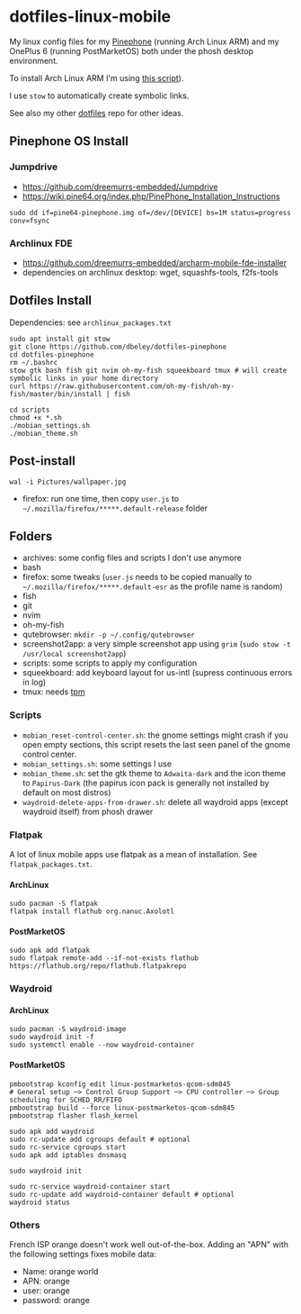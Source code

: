 # dotfiles-linux-mobile

My linux config files for my [Pinephone](https://www.pine64.org/pinephone/) (running Arch Linux ARM) and my OnePlus 6 (running PostMarketOS) both under the phosh desktop environment.

To install Arch Linux ARM I'm using [this script](https://github.com/dreemurrs-embedded/archarm-mobile-fde-installer)).

I use `stow` to automatically create symbolic links.

See also my other [dotfiles](https://github.com/dbeley/dotfiles) repo for other ideas.

## Pinephone OS Install

###  Jumpdrive

- https://github.com/dreemurrs-embedded/Jumpdrive
- https://wiki.pine64.org/index.php/PinePhone_Installation_Instructions

```
sudo dd if=pine64-pinephone.img of=/dev/[DEVICE] bs=1M status=progress conv=fsync
```

### Archlinux FDE

- https://github.com/dreemurrs-embedded/archarm-mobile-fde-installer
- dependencies on archlinux desktop: wget, squashfs-tools, f2fs-tools

## Dotfiles Install

Dependencies: see `archlinux_packages.txt`

```
sudo apt install git stow
git clone https://github.com/dbeley/dotfiles-pinephone
cd dotfiles-pinephone
rm ~/.bashrc
stow gtk bash fish git nvim oh-my-fish squeekboard tmux # will create symbolic links in your home directory
curl https://raw.githubusercontent.com/oh-my-fish/oh-my-fish/master/bin/install | fish
```

```
cd scripts
chmod +x *.sh
./mobian_settings.sh
./mobian_theme.sh
```

## Post-install

```
wal -i Pictures/wallpaper.jpg
```

- firefox: run one time, then copy `user.js` to `~/.mozilla/firefox/*****.default-release` folder

## Folders

- archives: some config files and scripts I don't use anymore
- bash
- firefox: some tweaks (`user.js` needs to be copied manually to `~/.mozilla/firefox/*****.default-esr` as the profile name is random)
- fish
- git
- nvim
- oh-my-fish
- qutebrowser: `mkdir -p ~/.config/qutebrowser`
- screenshot2app: a very simple screenshot app using `grim` (`sudo stow -t /usr/local screenshot2app`)
- scripts: some scripts to apply my configuration
- squeekboard: add keyboard layout for us-intl (supress continuous errors in log)
- tmux: needs [tpm](https://github.com/tmux-plugins/tpm)

### Scripts

- `mobian_reset-control-center.sh`: the gnome settings might crash if you open empty sections, this script resets the last seen panel of the gnome control center.
- `mobian_settings.sh`: some settings I use
- `mobian_theme.sh`: set the gtk theme to `Adwaita-dark` and the icon theme to `Papirus-Dark` (the papirus icon pack is generally not installed by default on most distros)
- `waydroid-delete-apps-from-drawer.sh`: delete all waydroid apps (except waydroid itself) from phosh drawer

### Flatpak

A lot of linux mobile apps use flatpak as a mean of installation. See `flatpak_packages.txt`.

#### ArchLinux

```
sudo pacman -S flatpak
flatpak install flathub org.nanuc.Axolotl
```

#### PostMarketOS

```
sudo apk add flatpak
sudo flatpak remote-add --if-not-exists flathub https://flathub.org/repo/flathub.flatpakrepo
```

### Waydroid

#### ArchLinux

```
sudo pacman -S waydroid-image
sudo waydroid init -f
sudo systemctl enable --now waydroid-container
```

#### PostMarketOS

```
pmbootstrap kconfig edit linux-postmarketos-qcom-sdm845
# General setup ─> Control Group Support ─> CPU controller ─> Group scheduling for SCHED_RR/FIFO
pmbootstrap build --force linux-postmarketos-qcom-sdm845
pmbootstrap flasher flash_kernel

sudo apk add waydroid
sudo rc-update add cgroups default # optional
sudo rc-service cgroups start
sudo apk add iptables dnsmasq

sudo waydroid init

sudo rc-service waydroid-container start
sudo rc-update add waydroid-container default # optional
waydroid status
```

### Others

French ISP orange doesn't work well out-of-the-box. Adding an "APN" with the following settings fixes mobile data:
- Name: orange world
- APN: orange
- user: orange
- password: orange
